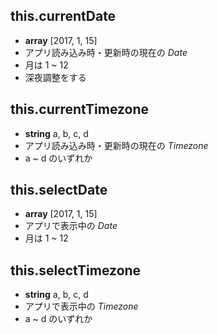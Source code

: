 ## this.**currentDate**
- **array** [2017, 1, 15]
- アプリ読み込み時・更新時の現在の *Date*
- 月は 1 ~ 12
- 深夜調整をする

## this.**currentTimezone**
- **string** a, b, c, d
- アプリ読み込み時・更新時の現在の *Timezone*
- a ~ d のいずれか

## this.**selectDate**
- **array** [2017, 1, 15]
- アプリで表示中の *Date*
- 月は 1 ~ 12

## this.**selectTimezone**
- **string** a, b, c, d
- アプリで表示中の *Timezone*
- a ~ d のいずれか
